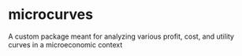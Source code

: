 # microcurves
A custom package meant for analyzing various profit, cost, and utility curves in a microeconomic context
